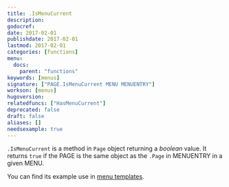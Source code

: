 ```yaml
---
title: .IsMenuCurrent
description:
godocref:
date: 2017-02-01
publishdate: 2017-02-01
lastmod: 2017-02-01
categories: [functions]
menu:
  docs:
    parent: "functions"
keywords: [menus]
signature: ["PAGE.IsMenuCurrent MENU MENUENTRY"]
workson: [menus]
hugoversion:
relatedfuncs: ["HasMenuCurrent"]
deprecated: false
draft: false
aliases: []
needsexample: true
---
```


`.IsMenuCurrent` is a method in `Page` object returning a _boolean_ value. It
returns `true` if the PAGE is the same object as the `.Page` in MENUENTRY in a
given MENU.

You can find its example use in [menu templates](/templates/menu-templates/).
